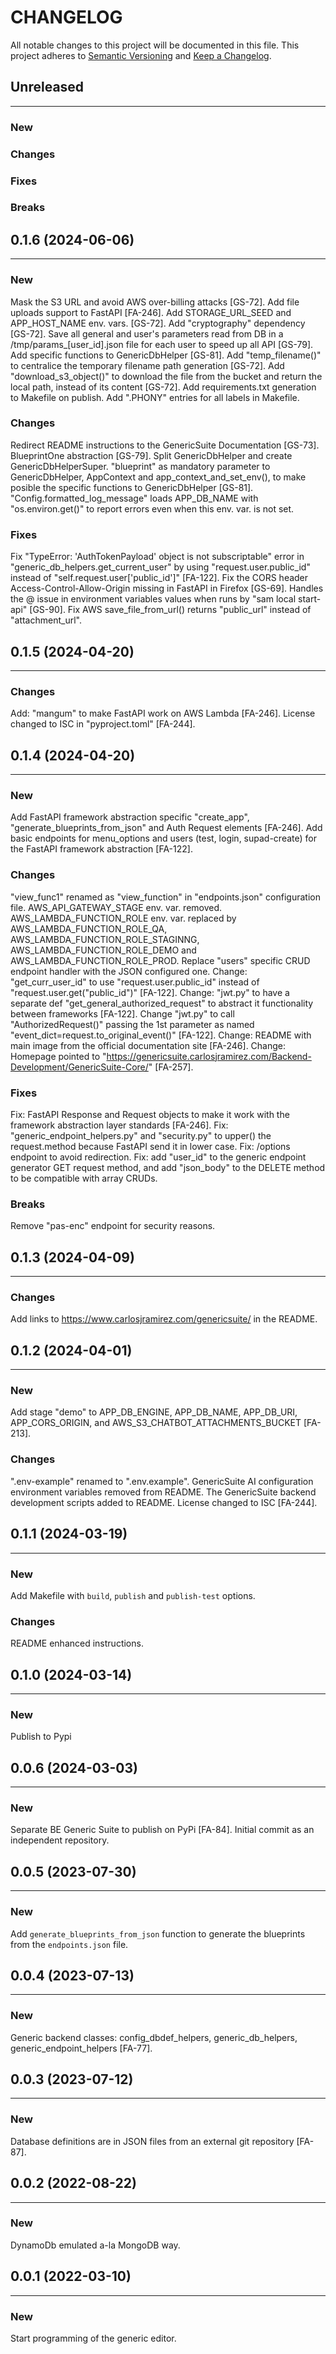 # CHANGELOG

All notable changes to this project will be documented in this file.
This project adheres to [Semantic Versioning](http://semver.org/) and [Keep a Changelog](http://keepachangelog.com/).



## Unreleased
---

### New

### Changes

### Fixes

### Breaks


## 0.1.6 (2024-06-06)
---

### New
Mask the S3 URL and avoid AWS over-billing attacks [GS-72].
Add file uploads support to FastAPI [FA-246].
Add STORAGE_URL_SEED and APP_HOST_NAME env. vars. [GS-72].
Add "cryptography" dependency [GS-72].
Save all general and user's parameters read from DB in a /tmp/params_[user_id].json file for each user to speed up all API [GS-79].
Add specific functions to GenericDbHelper [GS-81].
Add "temp_filename()" to centralice the temporary filename path generation [GS-72].
Add "download_s3_object()" to download the file from the bucket and return the local path, instead of its content [GS-72].
Add requirements.txt generation to Makefile on publish.
Add ".PHONY" entries for all labels in Makefile.

### Changes
Redirect README instructions to the GenericSuite Documentation [GS-73].
BlueprintOne abstraction [GS-79].
Split GenericDbHelper and create GenericDbHelperSuper.
"blueprint" as mandatory parameter to GenericDbHelper, AppContext and app_context_and_set_env(), to make posible the specific functions to GenericDbHelper [GS-81].
"Config.formatted_log_message" loads APP_DB_NAME with "os.environ.get()" to report errors even when this env. var. is not set.

### Fixes
Fix "TypeError: 'AuthTokenPayload' object is not subscriptable" error in "generic_db_helpers.get_current_user" by using "request.user.public_id" instead of "self.request.user['public_id']" [FA-122].
Fix the CORS header Access-Control-Allow-Origin missing in FastAPI in Firefox [GS-69].
Handles the \@ issue in environment variables values when runs by "sam local start-api" [GS-90].
Fix AWS save_file_from_url() returns "public_url" instead of "attachment_url".


## 0.1.5 (2024-04-20)
---

### Changes
Add: "mangum" to make FastAPI work on AWS Lambda [FA-246].
License changed to ISC in "pyproject.toml" [FA-244].


## 0.1.4 (2024-04-20)
---

### New
Add FastAPI framework abstraction specific "create_app", "generate_blueprints_from_json" and Auth Request elements [FA-246].
Add basic endpoints for menu_options and users (test, login, supad-create) for the FastAPI framework abstraction [FA-122].

### Changes
"view_func1" renamed as "view_function" in "endpoints.json" configuration file.
AWS_API_GATEWAY_STAGE env. var. removed.
AWS_LAMBDA_FUNCTION_ROLE env. var. replaced by AWS_LAMBDA_FUNCTION_ROLE_QA, AWS_LAMBDA_FUNCTION_ROLE_STAGINNG, AWS_LAMBDA_FUNCTION_ROLE_DEMO and AWS_LAMBDA_FUNCTION_ROLE_PROD.
Replace "users" specific CRUD endpoint handler with the JSON configured one.
Change: "get_curr_user_id" to use "request.user.public_id" instead of "request.user.get("public_id")" [FA-122].
Change: "jwt.py" to have a separate def "get_general_authorized_request" to abstract it functionality between frameworks [FA-122].
Change "jwt.py" to call "AuthorizedRequest()" passing the 1st parameter as named "event_dict=request.to_original_event()" [FA-122]. 
Change: README with main image from the official documentation site [FA-246].
Change: Homepage pointed to "https://genericsuite.carlosjramirez.com/Backend-Development/GenericSuite-Core/" [FA-257].

### Fixes
Fix: FastAPI Response and Request objects to make it work with the framework abstraction layer standards [FA-246].
Fix: "generic_endpoint_helpers.py" and "security.py" to upper() the request.method because FastAPI send it in lower case.
Fix: /options endpoint to avoid redirection.
Fix: add "user_id" to the generic endpoint generator GET request method, and add "json_body" to the DELETE method to be compatible with array CRUDs.

### Breaks
Remove "pas-enc" endpoint for security reasons.


## 0.1.3 (2024-04-09)
---

### Changes
Add links to https://www.carlosjramirez.com/genericsuite/ in the README.


## 0.1.2 (2024-04-01)
---

### New
Add stage "demo" to APP_DB_ENGINE, APP_DB_NAME, APP_DB_URI, APP_CORS_ORIGIN, and AWS_S3_CHATBOT_ATTACHMENTS_BUCKET [FA-213].

### Changes
".env-example" renamed to ".env.example".
GenericSuite AI configuration environment variables removed from README.
The GenericSuite backend development scripts added to README.
License changed to ISC [FA-244].


## 0.1.1 (2024-03-19)
---

### New
Add Makefile with `build`, `publish` and `publish-test` options.

### Changes
README enhanced instructions.


## 0.1.0 (2024-03-14)
---

### New
Publish to Pypi


## 0.0.6 (2024-03-03)
---

### New
Separate BE Generic Suite to publish on PyPi [FA-84].
Initial commit as an independent repository.


## 0.0.5 (2023-07-30)
---

### New
Add `generate_blueprints_from_json` function to generate the blueprints from the `endpoints.json` file.


## 0.0.4 (2023-07-13)
---

### New
Generic backend classes: config_dbdef_helpers, generic_db_helpers, generic_endpoint_helpers [FA-77].


## 0.0.3 (2023-07-12)
---

### New
Database definitions are in JSON files from an external git repository [FA-87].


## 0.0.2 (2022-08-22)
---

### New
DynamoDb emulated a-la MongoDB way.


## 0.0.1 (2022-03-10)
---

### New
Start programming of the generic editor.
